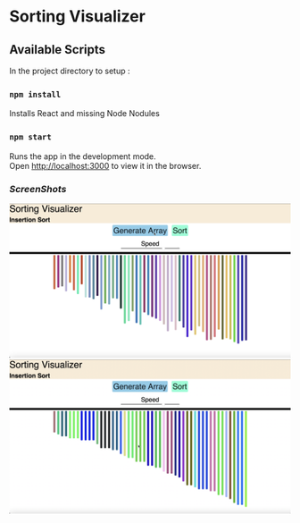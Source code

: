 # Sorting Visualizer

## Available Scripts

In the project directory to setup :

### `npm install`
Installs React and missing Node Nodules

### `npm start`

Runs the app in the development mode.\
Open [http://localhost:3000](http://localhost:3000) to view it in the browser.

### *ScreenShots*
<img src="https://raw.githubusercontent.com/brijsiyag/Sorting-Visualizer/main/images/SortingVisualizer2.png" ></img>
<img src="https://raw.githubusercontent.com/brijsiyag/Sorting-Visualizer/main/images/SortingVisualizer1.png" ></img>

